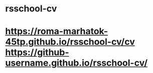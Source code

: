 # rsschool-cv
# https://roma-marhatok-45tp.github.io/rsschool-cv/cv https://github-username.github.io/rsschool-cv/